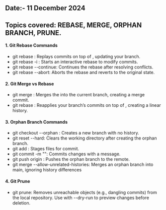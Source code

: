 ## Date:- 11 December 2024
## Topics covered: REBASE, MERGE, ORPHAN BRANCH, PRUNE.

#### 1. Git Rebase Commands
  +  git rebase <base-branch>: Replays commits on top of <base-branch>, updating your branch.
  +  git rebase -i <base-branch>: Starts an interactive rebase to modify commits.
  +  git rebase --continue: Continues the rebase after resolving conflicts.
  +  git rebase --abort: Aborts the rebase and reverts to the original state.

#### 2. Git Merge vs Rebase
  +  git merge <branch-name>: Merges the <branch-name> into the current branch, creating a merge        commit.
  +  git rebase <branch-name>: Reapplies your branch’s commits on top of <branch-name>, creating a      linear history.

#### 3. Orphan Branch Commands
  +  git checkout --orphan <branch-name>: Creates a new branch with no history.
  +  git reset --hard: Clears the working directory after creating the orphan branch.
  +  git add <file>: Stages files for commit.
  +  git commit -m "<message>": Commits changes with a message.
  +  git push origin <branch-name>: Pushes the orphan branch to the remote.
  +  git merge <orphan-branch> --allow-unrelated-histories: Merges an orphan branch into main,          ignoring history differences

#### 4. Git Prune
  +  git prune: Removes unreachable objects (e.g., dangling commits) from the local repository.         Use with --dry-run to preview changes before deletion.
